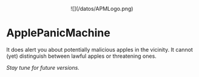 <p align="center">
  ![](/datos/APMLogo.png)
</p>

# ApplePanicMachine
It does alert you about potentially malicious apples in the vicinity. It cannot (yet) distinguish between lawful apples or threatening ones. 

_Stay tune for future versions._
